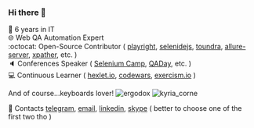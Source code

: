 ### Hi there 👋

👴  6 years in IT <br />
🌐  Web QA Automation Expert <br />
:octocat:  Open-Source Contributor ( [playright](https://github.com/automician/playright), [selenidejs](https://github.com/KnowledgeExpert/selenidejs), [toundra](https://github.com/alex-popov-tech/toundra), [allure-server](https://github.com/KnowledgeExpert/allure-server), [xpather](https://github.com/KnowledgeExpert/xpather), etc. ) <br />
🔈  Conferences Speaker ( [Selenium Camp](https://www.youtube.com/watch?v=jjdIGlM2v5k), [QADay](https://qaday.org/Alexander-Popov-2018/), etc. ) <br />
💻  Continuous Learner ( [hexlet.io](https://ru.hexlet.io/u/alex_popov_tech), [codewars](https://www.codewars.com/users/AleksanderPopov), [exercism.io](https://exercism.io/profiles/AleksanderPopov) ) <br />

And of course...keyboards lover!
![ergodox](https://github.com/alex-popov-tech/alex-popov-tech/blob/master/keyboard_ergodox.jpg)
![kyria_corne](https://github.com/alex-popov-tech/alex-popov-tech/blob/master/keyboard_kyria_corne.jpg)

📧  Contacts [telegram](https://t.me/alex_popov_tech), [email](mailto:alex.popov.tech@gmail.com), [linkedin](https://www.linkedin.com/in/aleksanderpopov/), [skype](https://join.skype.com/invite/n3eQXadjiWGo) ( better to choose one of the first two tho )
